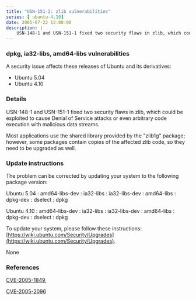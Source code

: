 ```yaml
---
title: "USN-151-2: zlib vulnerabilities"
series: [ ubuntu-4.10]
date: 2005-07-22 12:00:00
description: |
    USN-148-1 and USN-151-1 fixed two security flaws in zlib, which could be exploited to cause Denial of Service attacks or even arbitrary code execution with malicious data streams.
--- 
```

 
 


### dpkg, ia32-libs, amd64-libs vulnerabilities

A security issue affects these releases of Ubuntu and its derivatives:

* Ubuntu 5.04
* Ubuntu 4.10

### Details

USN-148-1 and USN-151-1 fixed two security flaws in zlib, which could be exploited to cause Denial of Service attacks or even arbitrary code execution with malicious data streams.

Most applications use the shared library provided by the &quot;zlib1g&quot; package; however, some packages contain copies of the affected zlib code, so they need to be upgraded as well.

### Update instructions

The problem can be corrected by updating your system to the following package version:

Ubuntu 5.04
 : amd64-libs-dev 
 : ia32-libs 
 : ia32-libs-dev 
 : amd64-libs 
 : dpkg-dev 
 : dselect 
 : dpkg 

Ubuntu 4.10
 : amd64-libs-dev 
 : ia32-libs 
 : ia32-libs-dev 
 : amd64-libs 
 : dpkg-dev 
 : dselect 
 : dpkg 

To update your system, please follow these instructions: [https://wiki.ubuntu.com/Security/Upgrades](https://wiki.ubuntu.com/Security/Upgrades).

None

### References

 
 [CVE-2005-1849](http://people.ubuntu.com/~ubuntu-security/cve/CVE-2005-1849), 

 [CVE-2005-2096](http://people.ubuntu.com/~ubuntu-security/cve/CVE-2005-2096)
 

